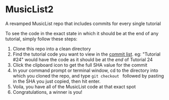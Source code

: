 # MusicList2

A revamped MusicList repo that includes commits for every single tutorial

To see the code in the exact state in which it should be at the end of any tutorial, simply follow these steps:
 1. Clone this repo into a clean directory
 2. Find the tutorial code you want to view in the [commit list](https://github.com/CloseBrace/MusicList/commits/master). eg: "Tutorial #24" would have the code as it should be at the *end* of Tutorial 24
 3. Click the clipboard icon to get the full SHA value for the commit
 4. In your command prompt or terminal window, cd to the directory into which you cloned the repo, and type `git checkout ` followed by pasting in the SHA you just copied, then hit enter.
 5. Voila, you have all of the MusicList code at that exact spot
 6. Congratulations, a winner is you!